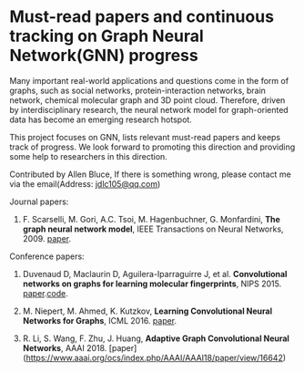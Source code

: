 # Must-read papers and continuous tracking on Graph Neural Network(GNN) progress

Many important real-world applications and questions come in the form of graphs, such as social networks, protein-interaction networks, brain network, chemical molecular graph and 3D point cloud. Therefore, driven by interdisciplinary research, the neural network model for graph-oriented data has become an emerging research hotspot.


This project focuses on GNN, lists relevant must-read papers and keeps track of progress.  We look forward to promoting this direction and providing some help to researchers in this direction.

Contributed by Allen Bluce, If there is something wrong, please contact me via the email(Address: jdlc105@qq.com)


Journal papers:

1. F. Scarselli, M. Gori, A.C. Tsoi, M. Hagenbuchner, G. Monfardini, **The graph neural network model**, IEEE Transactions on Neural Networks, 2009. [paper](https://ieeexplore.ieee.org/stamp/stamp.jsp?tp=&arnumber=4700287&tag=1).


Conference papers:

1. Duvenaud D, Maclaurin D, Aguilera-Iparraguirre J, et al. **Convolutional networks on graphs for learning molecular fingerprints**, NIPS 2015.  [paper](http://papers.nips.cc/paper/5954-convolutional-networks-on-graphs-for-learning-molecular-fingerprints.pdf).[code](https://github.com/HIPS/neural-fingerprint).

2. M. Niepert, M. Ahmed, K. Kutzkov, **Learning Convolutional Neural Networks for Graphs**, ICML 2016. [paper](http://proceedings.mlr.press/v48/niepert16.pdf).

3. R. Li, S. Wang, F. Zhu, J. Huang, **Adaptive Graph Convolutional Neural Networks**, AAAI 2018. [paper] (https://www.aaai.org/ocs/index.php/AAAI/AAAI18/paper/view/16642)


